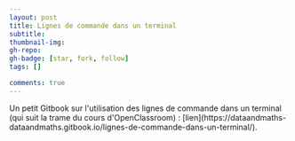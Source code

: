 ```yaml
---
layout: post
title: Lignes de commande dans un terminal
subtitle: 
thumbnail-img: 
gh-repo: 
gh-badge: [star, fork, follow]
tags: []

comments: true
---
```


Un petit Gitbook sur l'utilisation des lignes de commande dans un terminal (qui suit la trame du cours d'OpenClassroom) : [lien](https://dataandmaths-
dataandmaths.gitbook.io/lignes-de-commande-dans-un-terminal/).
